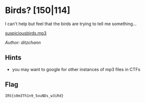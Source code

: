 # Birds? [150|114]
I can't help but feel that the birds are trying to tell me something...

[suspiciousbirds.mp3](suspiciousbirds.mp3)

_Author: ditzchann_

## Hints
 * you may want to google for other instances of mp3 files in CTFs

## Flag
`IRS{s0m3Th1n9_5ouNDs_w3iRd}`